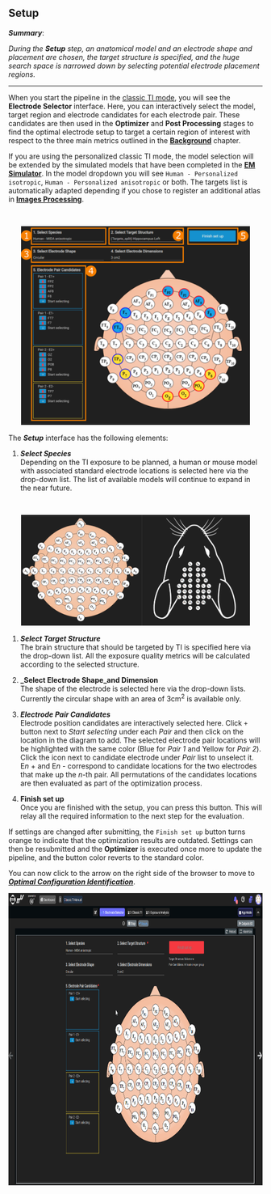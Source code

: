 ## Setup

**_Summary_**:

_During the **Setup** step, an anatomical model and an electrode shape and placement are chosen, the target structure is specified, and the huge search space is narrowed down by selecting potential electrode placement regions._

----

When you start the pipeline in the [classic TI mode](/docs/background/modes.md), you will see the **Electrode Selector** interface. Here, you can interactively select the model, target region and electrode candidates for each electrode pair. These candidates are then used in the **Optimizer** and **Post Processing** stages to find the optimal electrode setup to target a certain region of interest with respect to the three main metrics outlined in the [**Background**](/docs/background/background.md) chapter.

If you are using the personalized classic TI mode, the model selection will be extended by the simulated models that have been completed in the [**EM Simulator**](/docs/services/simulator.md). In the model dropdown you will see ```Human - Personalized isotropic```, ```Human - Personalized anisotropic``` or both. The targets list is automatically adapted depending if you chose to register an additional atlas in [**Images Processing**](/docs/services/personalizer.md).

<br>
<p align="center">
  <img width="90%" src="assets/electrode_selector/electrode_selector.png">
</p>

The **_Setup_** interface has the following elements:

1. **_Select Species_** <br/>
   Depending on the TI exposure to be planned, a human or mouse model with associated standard electrode locations is selected here via the drop-down list. The list of available models will continue to expand in the near future.

<br>
<p align="center">
  <img width="90%" src="assets/electrode_selector/species.png">
</p>

1. **_Select Target Structure_** <br/>
   The brain structure that should be targeted by TI is specified here via the drop-down list. All the exposure quality metrics will be calculated according to the selected structure. 

2. **_Select Electrode Shape_and Dimension** <br/>
   The shape of the electrode is selected here via the drop-down lists. Currently the circular shape with an area of 3cm<sup>2</sup> is available only.

3. **_Electrode Pair Candidates_** <br/>
   Electrode position candidates are interactively selected here. Click ```+``` button next to _Start selecting_ under each _Pair_ and then click on the location in the diagram to add. The selected electrode pair locations will be highlighted with the same color (Blue for _Pair 1_ and Yellow for _Pair 2_). Click the icon next to candidate electrode under _Pair_ list to unselect it. E*n* + and E*n* - correspond to candidate locations for the two electrodes that make up the *n*-th pair. All permutations of the candidates locations are then evaluated as part of the optimization process.

4. **Finish set up** <br/>
   Once you are finished with the setup, you can press this button. This will relay all the required information to the next step for the evaluation.

 If settings are changed after submitting, the ```Finish set up``` button turns orange to indicate that the optimization results are outdated. Settings can then be resubmitted and the **Optimizer** is executed once more to update the pipeline, and the button color reverts to the standard color.

You can now click to the arrow on the right side of the browser to move to [**_Optimal Configuration Identification_**](/docs/services/post_processing.md).

<p align="center">
   <img src="assets/quickguide/electrode_selector.gif" width="900" height="578" />
</p>
